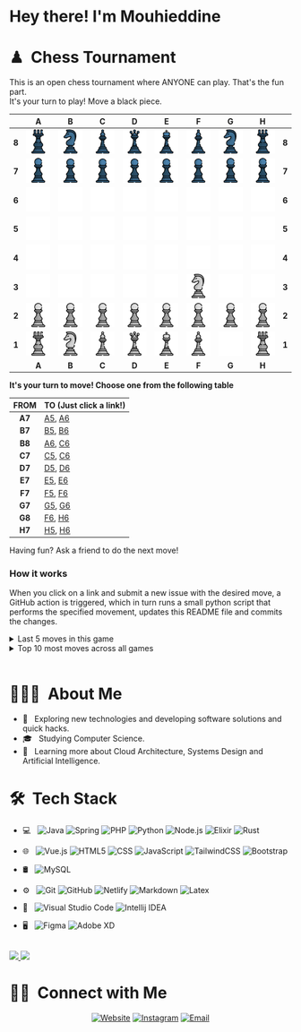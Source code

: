# Hey there! I'm Mouhieddine
<h1> ♟ &nbsp;Chess Tournament </h3>


This is an open chess tournament where ANYONE can play. That's the fun part.  
It's your turn to play! Move a <!-- BEGIN TURN -->black<!-- END TURN --> piece.

<!-- BEGIN CHESS BOARD -->
|   | A | B | C | D | E | F | G | H |   |
|---|:-:|:-:|:-:|:-:|:-:|:-:|:-:|:-:|:-:|
| **8** | <img src="img/black/rook.png" width=50px> | <img src="img/black/knight.png" width=50px> | <img src="img/black/bishop.png" width=50px> | <img src="img/black/queen.png" width=50px> | <img src="img/black/king.png" width=50px> | <img src="img/black/bishop.png" width=50px> | <img src="img/black/knight.png" width=50px> | <img src="img/black/rook.png" width=50px> | **8** |
| **7** | <img src="img/black/pawn.png" width=50px> | <img src="img/black/pawn.png" width=50px> | <img src="img/black/pawn.png" width=50px> | <img src="img/black/pawn.png" width=50px> | <img src="img/black/pawn.png" width=50px> | <img src="img/black/pawn.png" width=50px> | <img src="img/black/pawn.png" width=50px> | <img src="img/black/pawn.png" width=50px> | **7** |
| **6** | <img src="img/blank.png" width=50px> | <img src="img/blank.png" width=50px> | <img src="img/blank.png" width=50px> | <img src="img/blank.png" width=50px> | <img src="img/blank.png" width=50px> | <img src="img/blank.png" width=50px> | <img src="img/blank.png" width=50px> | <img src="img/blank.png" width=50px> | **6** |
| **5** | <img src="img/blank.png" width=50px> | <img src="img/blank.png" width=50px> | <img src="img/blank.png" width=50px> | <img src="img/blank.png" width=50px> | <img src="img/blank.png" width=50px> | <img src="img/blank.png" width=50px> | <img src="img/blank.png" width=50px> | <img src="img/blank.png" width=50px> | **5** |
| **4** | <img src="img/blank.png" width=50px> | <img src="img/blank.png" width=50px> | <img src="img/blank.png" width=50px> | <img src="img/blank.png" width=50px> | <img src="img/blank.png" width=50px> | <img src="img/blank.png" width=50px> | <img src="img/blank.png" width=50px> | <img src="img/blank.png" width=50px> | **4** |
| **3** | <img src="img/blank.png" width=50px> | <img src="img/blank.png" width=50px> | <img src="img/blank.png" width=50px> | <img src="img/blank.png" width=50px> | <img src="img/blank.png" width=50px> | <img src="img/white/knight.png" width=50px> | <img src="img/blank.png" width=50px> | <img src="img/blank.png" width=50px> | **3** |
| **2** | <img src="img/white/pawn.png" width=50px> | <img src="img/white/pawn.png" width=50px> | <img src="img/white/pawn.png" width=50px> | <img src="img/white/pawn.png" width=50px> | <img src="img/white/pawn.png" width=50px> | <img src="img/white/pawn.png" width=50px> | <img src="img/white/pawn.png" width=50px> | <img src="img/white/pawn.png" width=50px> | **2** |
| **1** | <img src="img/white/rook.png" width=50px> | <img src="img/white/knight.png" width=50px> | <img src="img/white/bishop.png" width=50px> | <img src="img/white/queen.png" width=50px> | <img src="img/white/king.png" width=50px> | <img src="img/white/bishop.png" width=50px> | <img src="img/blank.png" width=50px> | <img src="img/white/rook.png" width=50px> | **1** |
|   | **A** | **B** | **C** | **D** | **E** | **F** | **G** | **H** |   |
<!-- END CHESS BOARD -->

**It's your turn to move! Choose one from the following table**
<!-- BEGIN MOVES LIST -->
|  FROM  | TO (Just click a link!) |
| :----: | :---------------------- |
| **A7** | [A5](https://github.com/BIRSAx2/BIRSAx2/issues/new?title=Chess%3A+Move+A7+to+A5&body=Please+do+not+change+the+title.+Just+click+%22Submit+new+issue%22.+You+don%27t+need+to+do+anything+else+%3AD), [A6](https://github.com/BIRSAx2/BIRSAx2/issues/new?title=Chess%3A+Move+A7+to+A6&body=Please+do+not+change+the+title.+Just+click+%22Submit+new+issue%22.+You+don%27t+need+to+do+anything+else+%3AD) |
| **B7** | [B5](https://github.com/BIRSAx2/BIRSAx2/issues/new?title=Chess%3A+Move+B7+to+B5&body=Please+do+not+change+the+title.+Just+click+%22Submit+new+issue%22.+You+don%27t+need+to+do+anything+else+%3AD), [B6](https://github.com/BIRSAx2/BIRSAx2/issues/new?title=Chess%3A+Move+B7+to+B6&body=Please+do+not+change+the+title.+Just+click+%22Submit+new+issue%22.+You+don%27t+need+to+do+anything+else+%3AD) |
| **B8** | [A6](https://github.com/BIRSAx2/BIRSAx2/issues/new?title=Chess%3A+Move+B8+to+A6&body=Please+do+not+change+the+title.+Just+click+%22Submit+new+issue%22.+You+don%27t+need+to+do+anything+else+%3AD), [C6](https://github.com/BIRSAx2/BIRSAx2/issues/new?title=Chess%3A+Move+B8+to+C6&body=Please+do+not+change+the+title.+Just+click+%22Submit+new+issue%22.+You+don%27t+need+to+do+anything+else+%3AD) |
| **C7** | [C5](https://github.com/BIRSAx2/BIRSAx2/issues/new?title=Chess%3A+Move+C7+to+C5&body=Please+do+not+change+the+title.+Just+click+%22Submit+new+issue%22.+You+don%27t+need+to+do+anything+else+%3AD), [C6](https://github.com/BIRSAx2/BIRSAx2/issues/new?title=Chess%3A+Move+C7+to+C6&body=Please+do+not+change+the+title.+Just+click+%22Submit+new+issue%22.+You+don%27t+need+to+do+anything+else+%3AD) |
| **D7** | [D5](https://github.com/BIRSAx2/BIRSAx2/issues/new?title=Chess%3A+Move+D7+to+D5&body=Please+do+not+change+the+title.+Just+click+%22Submit+new+issue%22.+You+don%27t+need+to+do+anything+else+%3AD), [D6](https://github.com/BIRSAx2/BIRSAx2/issues/new?title=Chess%3A+Move+D7+to+D6&body=Please+do+not+change+the+title.+Just+click+%22Submit+new+issue%22.+You+don%27t+need+to+do+anything+else+%3AD) |
| **E7** | [E5](https://github.com/BIRSAx2/BIRSAx2/issues/new?title=Chess%3A+Move+E7+to+E5&body=Please+do+not+change+the+title.+Just+click+%22Submit+new+issue%22.+You+don%27t+need+to+do+anything+else+%3AD), [E6](https://github.com/BIRSAx2/BIRSAx2/issues/new?title=Chess%3A+Move+E7+to+E6&body=Please+do+not+change+the+title.+Just+click+%22Submit+new+issue%22.+You+don%27t+need+to+do+anything+else+%3AD) |
| **F7** | [F5](https://github.com/BIRSAx2/BIRSAx2/issues/new?title=Chess%3A+Move+F7+to+F5&body=Please+do+not+change+the+title.+Just+click+%22Submit+new+issue%22.+You+don%27t+need+to+do+anything+else+%3AD), [F6](https://github.com/BIRSAx2/BIRSAx2/issues/new?title=Chess%3A+Move+F7+to+F6&body=Please+do+not+change+the+title.+Just+click+%22Submit+new+issue%22.+You+don%27t+need+to+do+anything+else+%3AD) |
| **G7** | [G5](https://github.com/BIRSAx2/BIRSAx2/issues/new?title=Chess%3A+Move+G7+to+G5&body=Please+do+not+change+the+title.+Just+click+%22Submit+new+issue%22.+You+don%27t+need+to+do+anything+else+%3AD), [G6](https://github.com/BIRSAx2/BIRSAx2/issues/new?title=Chess%3A+Move+G7+to+G6&body=Please+do+not+change+the+title.+Just+click+%22Submit+new+issue%22.+You+don%27t+need+to+do+anything+else+%3AD) |
| **G8** | [F6](https://github.com/BIRSAx2/BIRSAx2/issues/new?title=Chess%3A+Move+G8+to+F6&body=Please+do+not+change+the+title.+Just+click+%22Submit+new+issue%22.+You+don%27t+need+to+do+anything+else+%3AD), [H6](https://github.com/BIRSAx2/BIRSAx2/issues/new?title=Chess%3A+Move+G8+to+H6&body=Please+do+not+change+the+title.+Just+click+%22Submit+new+issue%22.+You+don%27t+need+to+do+anything+else+%3AD) |
| **H7** | [H5](https://github.com/BIRSAx2/BIRSAx2/issues/new?title=Chess%3A+Move+H7+to+H5&body=Please+do+not+change+the+title.+Just+click+%22Submit+new+issue%22.+You+don%27t+need+to+do+anything+else+%3AD), [H6](https://github.com/BIRSAx2/BIRSAx2/issues/new?title=Chess%3A+Move+H7+to+H6&body=Please+do+not+change+the+title.+Just+click+%22Submit+new+issue%22.+You+don%27t+need+to+do+anything+else+%3AD) |
<!-- END MOVES LIST -->

Having fun? Ask a friend to do the next move!

### How it works

When you click on a link and submit a new issue with the desired move, a GitHub action is triggered, which in turn runs a small python script that performs the specified movement, updates this README file and commits the changes.

<details>
  <summary>Last 5 moves in this game</summary>
<!-- BEGIN LAST MOVES -->

| Move | Author |
| :--: | :----- |
| `G1` to `F3` | [ @BIRSAx2](https://github.com/BIRSAx2) |
| `Start game` | [ @BIRSAx2](https://github.com/BIRSAx2) |

<!-- END LAST MOVES -->
</details>

<details>
  <summary>Top 10 most moves across all games</summary>
<!-- BEGIN TOP MOVES -->

| Total moves |  User  |
| :---------: | :----- |
| 1 | [@BIRSAx2](https://github.com/BIRSAx2) |

<!-- END TOP MOVES -->
</details>


<br/>
<h1> 👨🏻‍💻 &nbsp;About Me </h3>

- 🤔 &nbsp; Exploring new technologies and developing software solutions and quick hacks.
- 🎓 &nbsp; Studying Computer Science.
- 🌱 &nbsp; Learning more about Cloud Architecture, Systems Design and Artificial Intelligence.

<h1> 🛠 &nbsp;Tech Stack</h3>

- 💻 &nbsp;
  ![Java](https://img.shields.io/badge/Java-ED8B00?style=flat&logo=java&logoColor=white)
  ![Spring](https://img.shields.io/badge/Spring-6DB33F?style=flat&logo=spring&logoColor=white)
  ![PHP](https://img.shields.io/badge/PHP-777BB4?style=flat&logo=php&logoColor=white)
  ![Python](https://img.shields.io/badge/Python-14354C?style=flat&logo=python&logoColor=white)
  ![Node.js](https://img.shields.io/badge/Node.js-43853D?style=flat&logo=Node.js&logoColor=white)
  ![Elixir](https://img.shields.io/badge/Elixir-4B275F?style=flat&logo=elixir&logoColor=white)
  ![Rust](https://img.shields.io/badge/Rust-f74b00?style=flat&logo=rust&logoColor=white)
- 🌐 &nbsp;
  ![Vue.js](https://img.shields.io/badge/Vue.js-35495E?style=flat&logo=vue-dot-js&logoColor=4FC08D)
  ![HTML5](https://img.shields.io/badge/HTML5-E34F26?style=flat&logo=html5&logoColor=white)
  ![CSS](https://img.shields.io/badge/CSS3-1572B6?style=flat&logo=css3&logoColor=white)
  ![JavaScript](https://img.shields.io/badge/JavaScript-323330?style=flat&logo=javascript&logoColor=F7DF1E)
  ![TailwindCSS](https://img.shields.io/badge/Tailwind_CSS-38B2AC?style=flat&logo=tailwind-css&logoColor=white)
  ![Bootstrap](https://img.shields.io/badge/Bootstrap-563D7C?style=flat&logo=bootstrap&logoColor=whiteC)
  
- 🛢 &nbsp;
  ![MySQL](https://img.shields.io/badge/MySQL-333333?style=flat&logo=mysql&logoColor=white)
- ⚙️ &nbsp;
  ![Git](https://img.shields.io/badge/Git-0000CC?style=flat&logo=git&logoColor=white)
  ![GitHub](https://img.shields.io/badge/GitHub-FEAA2D?style=flat&logo=github&logoColor=white)
  ![Netlify](	https://img.shields.io/badge/Netlify-00C7B7?style=flat&logo=netlify&logoColor=white)
  ![Markdown](https://img.shields.io/badge/Markdown-FF3300?style=flat&logo=markdown&logoColor=white)
  ![Latex](https://img.shields.io/badge/Latex-FF0000?style=flat&logo=latex&logoColor=white)
- 🔧 &nbsp;
  ![Visual Studio Code](	https://img.shields.io/badge/VS%20Code-02569B?style=flat&logo=visual-studio-code&logoColor=white)
  ![Intellij IDEA](https://img.shields.io/badge/Intellij%20IDEA-0FAAFF?style=flat&logo=intellij-idea&logoColor=white)
- 🖥 &nbsp;
  ![Figma](	https://img.shields.io/badge/Figma-FF4500?style=flat&logo=figma&logoColor=white)
  ![Adobe XD](https://img.shields.io/badge/Adobe%20XD-E4405F?style=flat&logo=adobe-xd&logoColor=white)
<br/>

<a href="https://github.com/BIRSAx2">
  <img height="180em" src="https://github-readme-stats.vercel.app/api?username=BIRSAx2&theme=buefy&show_icons=true" />
  <img height="180em" src="https://github-readme-stats.vercel.app/api/top-langs/?username=BIRSAx2&theme=buefy&layout=compact" />
</a>

<br/>

<h1> 🤝🏻 &nbsp;Connect with Me </h3>

<p align="center">
<a href="https://www.mouhieddine.dev/"><img alt="Website" src="https://img.shields.io/badge/Website-www.mouhieddine.dev-blue?style=flat&logo=microsoft-edge"></a>
<a href="https://www.instagram.com/Mouhieddine.dev/"><img alt="Instagram" src="https://img.shields.io/badge/Instagram-mouhieddine.dev-pink?style=flat&logo=instagram"></a>
<a href="mailto:info@mouhieddine.dev"><img alt="Email" src="https://img.shields.io/badge/Email-mouhieddine.dev-red?style=flat&logo=gmail"></a>
</p>
